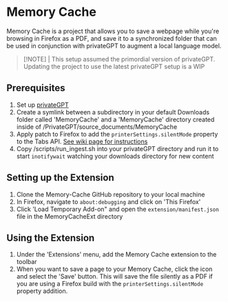 # Memory Cache 

Memory Cache is a project that allows you to save a webpage while you're browsing in Firefox as a PDF, and save it to a synchronized folder that can be used in conjunction with privateGPT to augment a local language model.

> [!NOTE] |
> This setup assumed the primordial version of privateGPT. Updating the project to use the latest privateGPT setup is a WIP

## Prerequisites 
1. Set up [privateGPT](https://github.com/imartinez/privateGPT) 
2. Create a symlink between a subdirectory in your default Downloads folder called 'MemoryCache' and a 'MemoryCache' directory created inside of /PrivateGPT/source_documents/MemoryCache 
3. Apply patch to Firefox to add the `printerSettings.silentMode` property to the Tabs API. [See wiki page for instructions](https://github.com/misslivirose/MemoryCacheExt/wiki/Modifying-Firefox-to-use-Memory-Cache)
4. Copy /scripts/run_ingest.sh into your privateGPT directory and run it to start `inotifywait` watching your downloads directory for new content

## Setting up the Extension
1. Clone the Memory-Cache GitHub repository to your local machine 
2. In Firefox, navigate to `about:debugging` and click on 'This Firefox'
3. Click 'Load Temporary Add-on" and open the `extension/manifest.json` file in the MemoryCacheExt directory

## Using the Extension
1. Under the 'Extensions' menu, add the Memory Cache extension to the toolbar
2. When you want to save a page to your Memory Cache, click the icon and select the 'Save' button. This will save the file silently as a PDF if you are using a Firefox build with the `printerSettings.silentMode` property addition.
